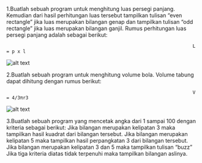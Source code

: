 1.Buatlah sebuah program untuk menghitung luas persegi panjang. Kemudian dari hasil perhitungan luas tersebut tampilkan tulisan “even rectangle” jika luas merupakan bilangan genap dan tampilkan tulisan “odd rectangle” jika luas merupakan bilangan ganjil. Rumus perhitungan luas persegi panjang adalah sebagai berikut:
                                                                        
                                                                        L = p x l

![alt text](https://github.com/abdansyakur14002/DE_Abdan-Syakur/blob/main/04.Basic%20Programming%20With%20Python/Screenshot/prioritas1-no1.jpg?raw=true)

2.Buatlah sebuah program untuk menghitung volume bola. Volume tabung dapat dihitung dengan rumus berikut:

                                                                        V = 4/3πr3

![alt text](https://github.com/abdansyakur14002/DE_Abdan-Syakur/blob/main/04.Basic%20Programming%20With%20Python/Screenshot/prioritas1-no2.jpg?raw=true)

3.Buatlah sebuah program yang mencetak angka dari 1 sampai 100 dengan kriteria sebagai berikut:
    Jika bilangan merupakan kelipatan 3 maka tampilkan hasil kuadrat dari bilangan tersebut.
    Jika bilangan merupakan kelipatan 5 maka tampilkan hasil perpangkatan 3 dari bilangan tersebut.
    Jika bilangan merupakan kelipatan 3 dan 5 maka tampilkan tulisan “buzz”
    Jika tiga kriteria diatas tidak terpenuhi maka tampilkan bilangan aslinya.

